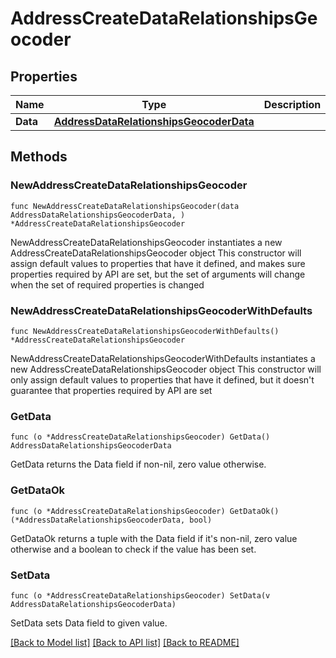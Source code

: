 # AddressCreateDataRelationshipsGeocoder

## Properties

Name | Type | Description | Notes
------------ | ------------- | ------------- | -------------
**Data** | [**AddressDataRelationshipsGeocoderData**](AddressDataRelationshipsGeocoderData.md) |  | 

## Methods

### NewAddressCreateDataRelationshipsGeocoder

`func NewAddressCreateDataRelationshipsGeocoder(data AddressDataRelationshipsGeocoderData, ) *AddressCreateDataRelationshipsGeocoder`

NewAddressCreateDataRelationshipsGeocoder instantiates a new AddressCreateDataRelationshipsGeocoder object
This constructor will assign default values to properties that have it defined,
and makes sure properties required by API are set, but the set of arguments
will change when the set of required properties is changed

### NewAddressCreateDataRelationshipsGeocoderWithDefaults

`func NewAddressCreateDataRelationshipsGeocoderWithDefaults() *AddressCreateDataRelationshipsGeocoder`

NewAddressCreateDataRelationshipsGeocoderWithDefaults instantiates a new AddressCreateDataRelationshipsGeocoder object
This constructor will only assign default values to properties that have it defined,
but it doesn't guarantee that properties required by API are set

### GetData

`func (o *AddressCreateDataRelationshipsGeocoder) GetData() AddressDataRelationshipsGeocoderData`

GetData returns the Data field if non-nil, zero value otherwise.

### GetDataOk

`func (o *AddressCreateDataRelationshipsGeocoder) GetDataOk() (*AddressDataRelationshipsGeocoderData, bool)`

GetDataOk returns a tuple with the Data field if it's non-nil, zero value otherwise
and a boolean to check if the value has been set.

### SetData

`func (o *AddressCreateDataRelationshipsGeocoder) SetData(v AddressDataRelationshipsGeocoderData)`

SetData sets Data field to given value.



[[Back to Model list]](../README.md#documentation-for-models) [[Back to API list]](../README.md#documentation-for-api-endpoints) [[Back to README]](../README.md)



